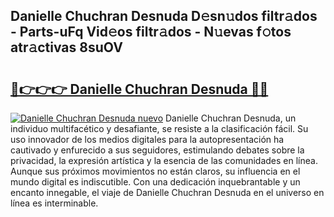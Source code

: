 ## Danielle Chuchran Desnuda D𝚎sn𝚞dos filtr𝚊dos - Parts-uFq Vid𝚎os filtr𝚊dos - N𝚞evas f𝚘tos atr𝚊ctivas 8suOV

# <h2><a href="http://mb4rjq.tromn.icu/?c=Danielle+Chuchran+Desnuda">🔗👉👉👉 Danielle Chuchran Desnuda 🔗🔗</a></h2>

[![Danielle Chuchran Desnuda nuevo](https://i.imgur.com/pEAQMta.gif)](http://mb4rjq.tromn.icu/?c=Danielle+Chuchran+Desnuda)
Danielle Chuchran Desnuda, un individuo multifacético y desafiante, se resiste a la clasificación fácil. Su uso innovador de los medios digitales para la autopresentación ha cautivado y enfurecido a sus seguidores, estimulando debates sobre la privacidad, la expresión artística y la esencia de las comunidades en línea. Aunque sus próximos movimientos no están claros, su influencia en el mundo digital es indiscutible. Con una dedicación inquebrantable y un encanto innegable, el viaje de Danielle Chuchran Desnuda en el universo en línea es interminable.
